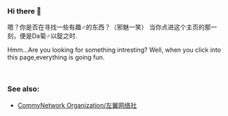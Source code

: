 ### Hi there 👋

嗯？你是否在寻找一些有趣♂的东西？（邪魅一笑）
当你点进这个主页的那一刻，便是Da菊♂以腚之时.

Hmm...Are you looking for something intresting?
Well, when you click into this page,everything is going fun.

<br>

### See also:
- [CommyNetwork Organization/左翼网络社](https://github.com/CommyNetwork)
